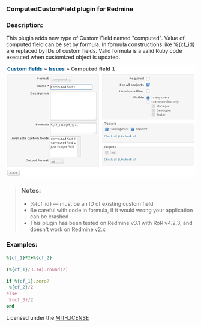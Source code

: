 ### ComputedCustomField plugin for Redmine

### Description:
This plugin adds new type of Custom Field named "computed".
Value of computed field can be set by formula.
In formula constructions like %{cf_id} are replaced by IDs of custom fields.
Valid formula is a valid Ruby code executed when customized object is updated.

![ComputedCustomField plugin for Redmine](https://raw.githubusercontent.com/annikoff/images/master/redmine_plugin_computed_custom_field.png "")


> ### Notes:
> - %{cf_id} &mdash; must be an ID of existing custom field
> - Be careful with code in formula, if it would wrong your application can be crashed
> - This plugin has been tested on Redmine v3.1 with RoR v4.2.3, and doesn't work on Redmine v2.x

### Examples:

```Ruby
%{cf_1}*2+%{cf_2}
```

```Ruby
(%{cf_1}/3.14).round(2)
```

```Ruby
if %{cf_1}.zero?
 %{cf_2}/2
else
 %{cf_3}/2
end
```

Licensed under the [MIT-LICENSE](https://raw.githubusercontent.com/annikoff/redmine_plugin_computed_custom_field/master/MIT-LICENSE)